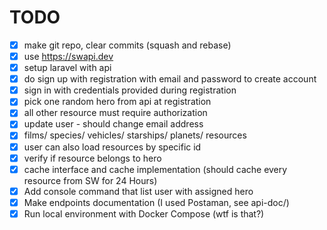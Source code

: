 # TODO
- [x] make git repo, clear commits (squash and rebase)
- [x] use https://swapi.dev 
- [x] setup laravel with api
- [x] do sign up with registration with email and password to create account
- [x] sign in with credentials provided during registration
- [x] pick one random hero from api at registration
- [x] all other resource must require authorization
- [x] update user - should change email address   
- [x] films/ species/ vehicles/ starships/ planets/ resources
- [x] user can also load resources by specific id 
- [x] verify if resource belongs to hero
- [x] cache interface and cache implementation (should cache every resource from SW for 24 Hours)
- [x] Add console command that list user with assigned hero
- [x] Make endpoints documentation (I used Postaman, see api-doc/)
- [x] Run local environment with Docker Compose (wtf is that?) 